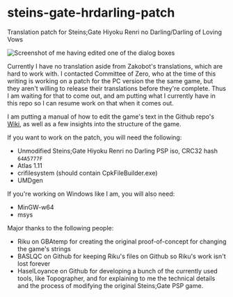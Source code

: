 # steins-gate-hrdarling-patch
Translation patch for Steins;Gate Hiyoku Renri no Darling/Darling of Loving Vows

![Screenshot of me having edited one of the dialog boxes](https://i.imgur.com/ltZuaTP.png)

Currently I have no translation aside from Zakobot's translations, which are hard to work with. I contacted Committee of Zero, who at the time of this writing is working on a patch for the PC version the the same game, but they aren't willing to release their translations before they're complete. Thus I am waiting for that to come out, and am putting what I currently have in this repo so I can resume work on that when it comes out.

I am putting a manual of how to edit the game's text in the Github repo's [Wiki](https://github.com/compupro/steins-gate-hrdarling-patch/wiki), as well as a few insights into the structure of the game.

If you want to work on the patch, you will need the following:
* Unmodified Steins;Gate Hiyoku Renri no Darling PSP iso, CRC32 hash `64A5777F`
* Atlas 1.11
* crifilesystem (should contain CpkFileBuilder.exe)
* UMDgen

If you're working on Windows like I am, you will also need:
* MinGW-w64
* msys

Major thanks to the following people:
* Riku on GBAtemp for creating the original proof-of-concept for changing the game's strings
* BASLQC on Github for keeping Riku's files on Github so Riku's work isn't lost forever
* HaselLoyance on Github for developing a bunch of the currently used tools, like Topographer, and for explaining to me the technical details and the process of modifying the original Steins;Gate PSP game.
